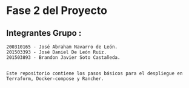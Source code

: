# Fase 2 del Proyecto

## Integrantes Grupo :
```
200310165 - José Abraham Navarro de León.
201503393 - José Daniel De León Ruiz.
201503893 - Brandon Javier Soto Castañeda.


Este repositorio contiene los pasos básicos para el despliegue en Terraform, Docker-compose y Rancher.
